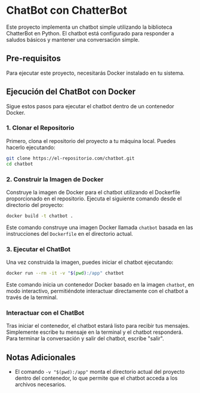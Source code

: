 # ChatBot con ChatterBot

Este proyecto implementa un chatbot simple utilizando la biblioteca ChatterBot en Python. El chatbot está configurado para responder a saludos básicos y mantener una conversación simple.

## Pre-requisitos

Para ejecutar este proyecto, necesitarás Docker instalado en tu sistema.

## Ejecución del ChatBot con Docker

Sigue estos pasos para ejecutar el chatbot dentro de un contenedor Docker.

### 1. Clonar el Repositorio

Primero, clona el repositorio del proyecto a tu máquina local. Puedes hacerlo ejecutando:

```bash
git clone https://el-repositorio.com/chatbot.git
cd chatbot
```

### 2. Construir la Imagen de Docker

Construye la imagen de Docker para el chatbot utilizando el Dockerfile proporcionado en el repositorio. Ejecuta el siguiente comando desde el directorio del proyecto:

```bash
docker build -t chatbot .
```

Este comando construye una imagen Docker llamada `chatbot` basada en las instrucciones del `Dockerfile` en el directorio actual.

### 3. Ejecutar el ChatBot

Una vez construida la imagen, puedes iniciar el chatbot ejecutando:

```bash
docker run --rm -it -v "$(pwd):/app" chatbot
```

Este comando inicia un contenedor Docker basado en la imagen `chatbot`, en modo interactivo, permitiéndote interactuar directamente con el chatbot a través de la terminal.

### Interactuar con el ChatBot

Tras iniciar el contenedor, el chatbot estará listo para recibir tus mensajes. Simplemente escribe tu mensaje en la terminal y el chatbot responderá. Para terminar la conversación y salir del chatbot, escribe "salir".

## Notas Adicionales

- El comando `-v "$(pwd):/app"` monta el directorio actual del proyecto dentro del contenedor, lo que permite que el chatbot acceda a los archivos necesarios.
